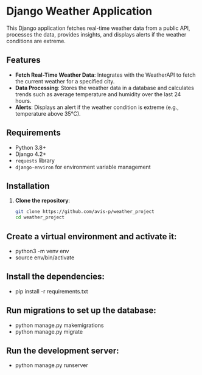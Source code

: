 # Django Weather Application

This Django application fetches real-time weather data from a public API, processes the data, provides insights, and displays alerts if the weather conditions are extreme.

## Features

- **Fetch Real-Time Weather Data**: Integrates with the WeatherAPI to fetch the current weather for a specified city.
- **Data Processing**: Stores the weather data in a database and calculates trends such as average temperature and humidity over the last 24 hours.
- **Alerts**: Displays an alert if the weather condition is extreme (e.g., temperature above 35°C).

## Requirements

- Python 3.8+
- Django 4.2+
- `requests` library
- `django-environ` for environment variable management

## Installation

1. **Clone the repository**:

   ```bash
   git clone https://github.com/avis-p/weather_project
   cd weather_project

## Create a virtual environment and activate it:

- python3 -m venv env
- source env/bin/activate

## Install the dependencies:

- pip install -r requirements.txt

## Run migrations to set up the database:

- python manage.py makemigrations
- python manage.py migrate

## Run the development server:

- python manage.py runserver
